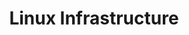 ---
credit:
- Lawson Probasco
featured: false
recording: ''
slides: linux_infrastructure.pdf
tags:
- linux
time_close: ''
time_start: 2019-02-14T18:00:00.000000Z
title: Linux Infrastructure
week_number: 4
---